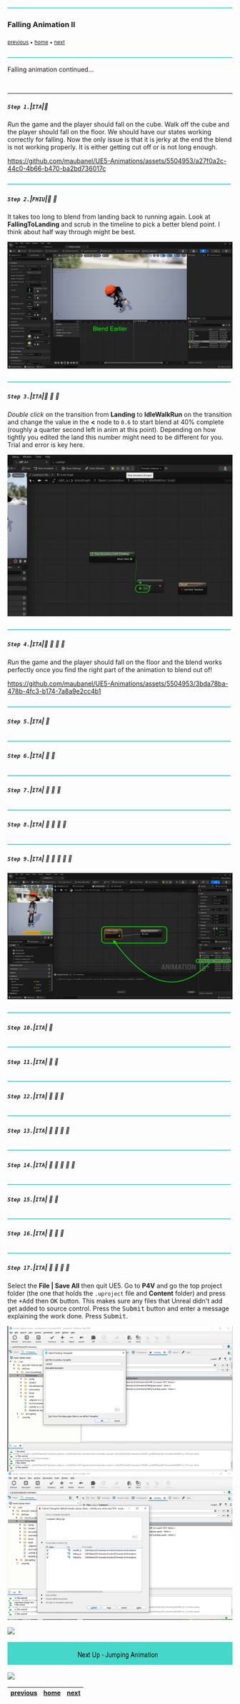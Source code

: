 ![](../images/line3.png)

### Falling Animation II

<sub>[previous](../falling/README.md#user-content-falling-animation) • [home](../README.md#user-content-ue4-animations) • [next](../jumping/README.md#user-content-jumping-animation)</sub>

![](../images/line3.png)

Falling animation continued...

<br>

---


##### `Step 1.`\|`ITA`|:small_blue_diamond:

*Run* the game and the player should fall on the cube. Walk off the cube and the player should fall on the floor. We should have our states working correctly for falling. Now the only issue is that it is jerky at the end the blend is not working properly.  It is either getting cut off or is not long enough.

https://github.com/maubanel/UE5-Animations/assets/5504953/a27f0a2c-44c0-4b66-b470-ba2bd736017c

![](../images/line2.png)

##### `Step 2.`\|`FHIU`|:small_blue_diamond: :small_blue_diamond: 

It takes too long to blend from landing back to running again.  Look at **FallingToLanding** and scrub in the timeline to pick a better blend point.  I think about half way through might be best.

![add a less or equal node](images/lookAtBlend.png)

![](../images/line2.png)

##### `Step 3.`\|`ITA`|:small_blue_diamond: :small_blue_diamond: :small_blue_diamond:

*Double click*  on the transition from **Landing** to **IdleWalkRun** on the transition and change the value in the **<** node to `0.6` to start blend at 40% complete (roughly a quarter second left in anim at this point). Depending on how tightly you edited the land this number might need to be different for you.  Trial and error is key here.

![adjust falling to landing blends](images/AdjustBlend.png)

![](../images/line2.png)

##### `Step 4.`\|`ITA`|:small_blue_diamond: :small_blue_diamond: :small_blue_diamond: :small_blue_diamond:

*Run* the game and the player should fall on the floor and the blend works perfectly once you find the right part of the animation to blend out of!

https://github.com/maubanel/UE5-Animations/assets/5504953/3bda78ba-478b-4fc3-b174-7a8a9e2cc4b1

![](../images/line2.png)

##### `Step 5.`\|`ITA`| :small_orange_diamond:


![](../images/line2.png)

##### `Step 6.`\|`ITA`| :small_orange_diamond: :small_blue_diamond:

![](../images/line2.png)

##### `Step 7.`\|`ITA`| :small_orange_diamond: :small_blue_diamond: :small_blue_diamond:


![](../images/line2.png)

##### `Step 8.`\|`ITA`| :small_orange_diamond: :small_blue_diamond: :small_blue_diamond: :small_blue_diamond:



![](../images/line2.png)

##### `Step 9.`\|`ITA`| :small_orange_diamond: :small_blue_diamond: :small_blue_diamond: :small_blue_diamond: :small_blue_diamond:



![add falling to landing animatoin and connect pin](images/FallingToLandingConnectAnim.png)

![](../images/line2.png)

##### `Step 10.`\|`ITA`| :large_blue_diamond:



![](../images/line2.png)

##### `Step 11.`\|`ITA`| :large_blue_diamond: :small_blue_diamond: 



![](../images/line2.png)


##### `Step 12.`\|`ITA`| :large_blue_diamond: :small_blue_diamond: :small_blue_diamond: 



![](../images/line2.png)

##### `Step 13.`\|`ITA`| :large_blue_diamond: :small_blue_diamond: :small_blue_diamond:  :small_blue_diamond: 



![](../images/line2.png)

##### `Step 14.`\|`ITA`| :large_blue_diamond: :small_blue_diamond: :small_blue_diamond: :small_blue_diamond:  :small_blue_diamond: 



![](../images/line2.png)

##### `Step 15.`\|`ITA`| :large_blue_diamond: :small_orange_diamond: 




![](../images/line2.png)

##### `Step 16.`\|`ITA`| :large_blue_diamond: :small_orange_diamond:   :small_blue_diamond: 



![](../images/line2.png)

##### `Step 17.`\|`ITA`| :large_blue_diamond: :small_orange_diamond:   :small_blue_diamond: :small_blue_diamond: 

Select the **File | Save All** then quit UE5.   Go to **P4V** and go the top project folder (the one that holds the `.uproject` file and **Content** folder) and press the <kbd>+Add</kbd> then <kbd>OK</kbd> button.  This makes sure any files that Unreal didn't add get added to source control. Press the <kbd>Submit</kbd> button and enter a message explaining the work done.  Press <kbd>Submit</kbd>.

![save all and submit to perforce in P4V](images/submitP4.png)



![](../images/line1.png)

<!-- <img src="https://via.placeholder.com/1000x100/45D7CA/000000/?text=Next Up - Jumping Animation"> -->
![next up next tile](images/banner.png)

![](../images/line1.png)

| [previous](../falling/README.md#user-content-falling-animation)| [home](../README.md#user-content-ue4-animations) | [next](../jumping/README.md#user-content-jumping-animation)|
|---|---|---|




